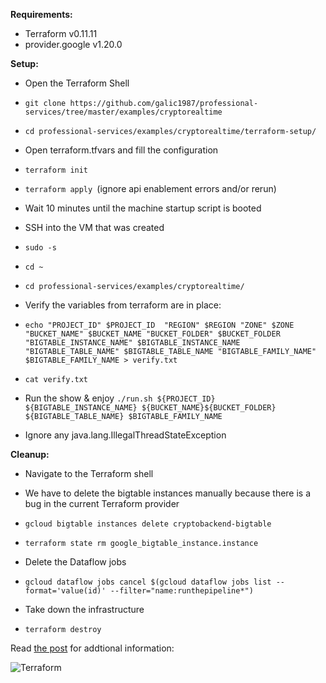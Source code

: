 **Requirements:**
- Terraform v0.11.11 
- provider.google v1.20.0



**Setup:**
- Open the Terraform Shell
- ```git clone https://github.com/galic1987/professional-services/tree/master/examples/cryptorealtime ```
- ```cd professional-services/examples/cryptorealtime/terraform-setup/```

- Open terraform.tfvars and fill the configuration 
- ```terraform init```
- ```terraform apply ```(ignore api enablement errors and/or rerun)

- Wait 10 minutes until the machine startup script is booted

- SSH into the VM that was created 
- ```sudo -s ```
- ```cd ~```
- ```cd professional-services/examples/cryptorealtime/```


- Verify the variables from terraform are in place:
- ```echo "PROJECT_ID" $PROJECT_ID  "REGION" $REGION "ZONE" $ZONE "BUCKET_NAME" $BUCKET_NAME "BUCKET_FOLDER" $BUCKET_FOLDER "BIGTABLE_INSTANCE_NAME" $BIGTABLE_INSTANCE_NAME "BIGTABLE_TABLE_NAME" $BIGTABLE_TABLE_NAME "BIGTABLE_FAMILY_NAME" $BIGTABLE_FAMILY_NAME > verify.txt```

- ```cat verify.txt```

- Run the show & enjoy
```./run.sh ${PROJECT_ID} ${BIGTABLE_INSTANCE_NAME} ${BUCKET_NAME}${BUCKET_FOLDER} ${BIGTABLE_TABLE_NAME} $BIGTABLE_FAMILY_NAME```

- Ignore any java.lang.IllegalThreadStateException


**Cleanup:**
- Navigate to the Terraform shell
- We have to delete the bigtable instances manually because there is a bug in the current Terraform provider
- ```gcloud bigtable instances delete cryptobackend-bigtable```
- ```terraform state rm google_bigtable_instance.instance```

- Delete the Dataflow jobs
- ```gcloud dataflow jobs cancel $(gcloud dataflow jobs list --format='value(id)' --filter="name:runthepipeline*")```

- Take down the infrastructure 
- ```terraform destroy```

Read [the post](https://medium.com/p/bigtable-beam-dataflow-cryptocurrencies-gcp-terraform-java-maven-4e7873811e86/edit) for addtional information:


![Terraform](https://media.giphy.com/media/sDjIG2QtbXKta/giphy.gif)
